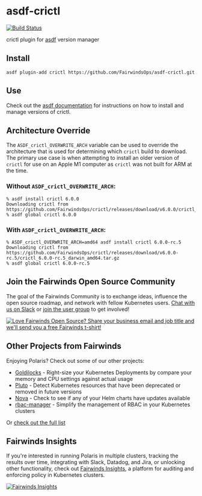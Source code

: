 # asdf-crictl

[![Build Status](https://travis-ci.org/FairwindsOps/asdf-crictl.svg?branch=master)](https://travis-ci.org/FairwindsOps/asdf-crictl)

crictl plugin for [asdf](https://github.com/asdf-vm/asdf) version manager

## Install

```
asdf plugin-add crictl https://github.com/FairwindsOps/asdf-crictl.git
```

## Use

Check out the [asdf documentation](https://asdf-vm.com/#/core-manage-versions?id=install-version) for instructions on how to install and manage versions of crictl.

## Architecture Override
The `ASDF_crictl_OVERWRITE_ARCH` variable can be used to override the architecture that is used for determining which `crictl` build to download. The primary use case is when attempting to install an older version of `crictl` for use on an Apple M1 computer as `crictl` was not built for ARM at the time.

### Without `ASDF_crictl_OVERWRITE_ARCH`:

```
% asdf install crictl 6.0.0
Downloading crictl from https://github.com/FairwindsOps/crictl/releases/download/v6.0.0/crictl_6.0.0_darwin_amd64.tar.gz
% asdf global crictl 6.0.0
```

### With `ASDF_crictl_OVERWRITE_ARCH`:

```
% ASDF_crictl_OVERWRITE_ARCH=amd64 asdf install crictl 6.0.0-rc.5
Downloading crictl from https://github.com/FairwindsOps/crictl/releases/download/v6.0.0-rc.5/crictl_6.0.0-rc.5_darwin_amd64.tar.gz
% asdf global crictl 6.0.0-rc.5
```

<!-- Begin boilerplate -->
## Join the Fairwinds Open Source Community

The goal of the Fairwinds Community is to exchange ideas, influence the open source roadmap,
and network with fellow Kubernetes users.
[Chat with us on Slack](https://join.slack.com/t/fairwindscommunity/shared_invite/zt-e3c6vj4l-3lIH6dvKqzWII5fSSFDi1g)
or
[join the user group](https://www.fairwinds.com/open-source-software-user-group) to get involved!

<a href="https://www.fairwinds.com/t-shirt-offer?utm_source=polaris&utm_medium=polaris&utm_campaign=polaris-tshirt">
  <img src="https://www.fairwinds.com/hubfs/Doc_Banners/Fairwinds_OSS_User_Group_740x125_v6.png" alt="Love Fairwinds Open Source? Share your business email and job title and we'll send you a free Fairwinds t-shirt!" />
</a>

## Other Projects from Fairwinds

Enjoying Polaris? Check out some of our other projects:
* [Goldilocks](https://github.com/FairwindsOps/Goldilocks) - Right-size your Kubernetes Deployments by compare your memory and CPU settings against actual usage
* [Pluto](https://github.com/FairwindsOps/Pluto) - Detect Kubernetes resources that have been deprecated or removed in future versions
* [Nova](https://github.com/FairwindsOps/Nova) - Check to see if any of your Helm charts have updates available
* [rbac-manager](https://github.com/FairwindsOps/rbac-manager) - Simplify the management of RBAC in your Kubernetes clusters

Or [check out the full list](https://www.fairwinds.com/open-source-software?utm_source=polaris&utm_medium=polaris&utm_campaign=polaris)
## Fairwinds Insights
If you're interested in running Polaris in multiple clusters,
tracking the results over time, integrating with Slack, Datadog, and Jira,
or unlocking other functionality, check out
[Fairwinds Insights](https://www.fairwinds.com/polaris-user-insights-demo?utm_source=polaris&utm_medium=polaris&utm_campaign=polaris),
a platform for auditing and enforcing policy in Kubernetes clusters.

<a href="https://www.fairwinds.com/polaris-user-insights-demo?utm_source=polaris&utm_medium=ad&utm_campaign=polarisad">
  <img src="https://www.fairwinds.com/hubfs/Doc_Banners/Fairwinds_Polaris_Ad.png" alt="Fairwinds Insights" />
</a>
